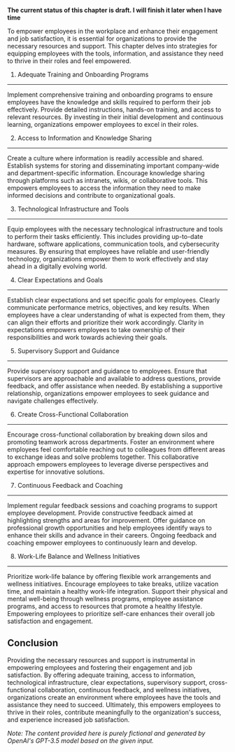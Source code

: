 **The current status of this chapter is draft. I will finish it later when I have time**

To empower employees in the workplace and enhance their engagement and job satisfaction, it is essential for organizations to provide the necessary resources and support. This chapter delves into strategies for equipping employees with the tools, information, and assistance they need to thrive in their roles and feel empowered.

1. Adequate Training and Onboarding Programs
--------------------------------------------

Implement comprehensive training and onboarding programs to ensure employees have the knowledge and skills required to perform their job effectively. Provide detailed instructions, hands-on training, and access to relevant resources. By investing in their initial development and continuous learning, organizations empower employees to excel in their roles.

2. Access to Information and Knowledge Sharing
----------------------------------------------

Create a culture where information is readily accessible and shared. Establish systems for storing and disseminating important company-wide and department-specific information. Encourage knowledge sharing through platforms such as intranets, wikis, or collaborative tools. This empowers employees to access the information they need to make informed decisions and contribute to organizational goals.

3. Technological Infrastructure and Tools
-----------------------------------------

Equip employees with the necessary technological infrastructure and tools to perform their tasks efficiently. This includes providing up-to-date hardware, software applications, communication tools, and cybersecurity measures. By ensuring that employees have reliable and user-friendly technology, organizations empower them to work effectively and stay ahead in a digitally evolving world.

4. Clear Expectations and Goals
-------------------------------

Establish clear expectations and set specific goals for employees. Clearly communicate performance metrics, objectives, and key results. When employees have a clear understanding of what is expected from them, they can align their efforts and prioritize their work accordingly. Clarity in expectations empowers employees to take ownership of their responsibilities and work towards achieving their goals.

5. Supervisory Support and Guidance
-----------------------------------

Provide supervisory support and guidance to employees. Ensure that supervisors are approachable and available to address questions, provide feedback, and offer assistance when needed. By establishing a supportive relationship, organizations empower employees to seek guidance and navigate challenges effectively.

6. Create Cross-Functional Collaboration
----------------------------------------

Encourage cross-functional collaboration by breaking down silos and promoting teamwork across departments. Foster an environment where employees feel comfortable reaching out to colleagues from different areas to exchange ideas and solve problems together. This collaborative approach empowers employees to leverage diverse perspectives and expertise for innovative solutions.

7. Continuous Feedback and Coaching
-----------------------------------

Implement regular feedback sessions and coaching programs to support employee development. Provide constructive feedback aimed at highlighting strengths and areas for improvement. Offer guidance on professional growth opportunities and help employees identify ways to enhance their skills and advance in their careers. Ongoing feedback and coaching empower employees to continuously learn and develop.

8. Work-Life Balance and Wellness Initiatives
---------------------------------------------

Prioritize work-life balance by offering flexible work arrangements and wellness initiatives. Encourage employees to take breaks, utilize vacation time, and maintain a healthy work-life integration. Support their physical and mental well-being through wellness programs, employee assistance programs, and access to resources that promote a healthy lifestyle. Empowering employees to prioritize self-care enhances their overall job satisfaction and engagement.

Conclusion
----------

Providing the necessary resources and support is instrumental in empowering employees and fostering their engagement and job satisfaction. By offering adequate training, access to information, technological infrastructure, clear expectations, supervisory support, cross-functional collaboration, continuous feedback, and wellness initiatives, organizations create an environment where employees have the tools and assistance they need to succeed. Ultimately, this empowers employees to thrive in their roles, contribute meaningfully to the organization's success, and experience increased job satisfaction.

*Note: The content provided here is purely fictional and generated by OpenAI's GPT-3.5 model based on the given input.*
